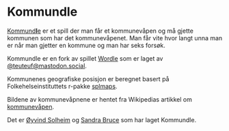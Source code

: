 # Kommund**l**e

[Kommund**l**e](https://www.kommundle.no) er et spill der man får et kommunevåpen og må gjette kommunen som har det kommunevåpenet. Man får vite hvor langt unna man er når man gjetter en kommune og man har seks forsøk. 

Kommundle er en fork av spillet [Wordle](https://worldle.teuteuf.fr/) som er laget av [@teuteuf@mastodon.social](https://mastodon.social/@teuteuf). 

Kommunenes geografiske posisjon er beregnet basert på Folkehelseinstituttets r-pakke [splmaps](https://docs.sykdomspulsen.no/splmaps/articles/splmaps.html). 

Bildene av kommunevåpnene er hentet fra Wikipedias artikkel om [kommunevåpen](https://no.m.wikipedia.org/wiki/Kommunev%C3%A5pen_i_Norge). 

Det er [Øyvind Solheim](https://github.com/oyvindbso) og [Sandra Bruce](https://twitter.com/SandraBruce) som har laget Kommundle.

